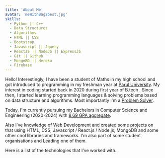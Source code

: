 ```yaml
---
title: 'About Me'
avatar: 'meWithBag2best.jpg'
skills:
  - Python || C++
  - Data Structures
  - Algorithms
  - HTML || CSS
  - Bootstrap
  - Javascript || Jquery
  - ReactJS || NodeJS || ExpressJS
  - Git || Github
  - MongoBD || Heroku
  - Firebase
---
```


Hello! Interestingly, I have been a student of Maths in my high school and got introduced to programming in my freshman year at [Parul University](https://paruluniversity.ac.in/). My interest in coding started back in 2020 during first year of B.tech . Since then, I started learning programming languages & solving problems based on data structure and algorithms. Most importantly I'm a [Problem Solver](https://leetcode.com/Ayon_ssp/).

Today, I'm currently pursuing my Bachelors in Computer Science and Engineering (2020-2024) with [8.69 GPA aggregate](https://drive.google.com/file/d/1brJbT4YbCdQwL8zRaGmFkkFc2UAJUwH2/view?usp=share_link).

Also I've knowledge of Web Development and created some projects on that using HTML, CSS, Javascript / React.js / Node.js, MongoDB and some other cool libraries and frameworks. I'm also part of some student organisations and Leading one of them.

Here is a list of the technologies that I've worked with.
